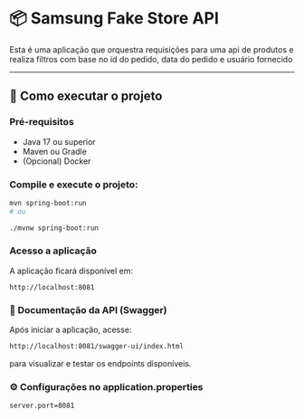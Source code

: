 # 📦 Samsung Fake Store API

Esta é uma aplicação que orquestra requisições para uma api de produtos e realiza filtros com base no id do pedido, data do pedido e usuário fornecido

---

## 🚀 Como executar o projeto

### Pré-requisitos
- Java 17 ou superior
- Maven ou Gradle
- (Opcional) Docker

### Compile e execute o projeto:
```bash
mvn spring-boot:run
# ou

./mvnw spring-boot:run
```

###  Acesso a aplicação

A aplicação ficará disponível em:
```
http://localhost:8081
```

### 📑 Documentação da API (Swagger)
Após iniciar a aplicação, acesse:
```bash
http://localhost:8081/swagger-ui/index.html
```

para visualizar e testar os endpoints disponíveis.

### ⚙ Configurações no application.properties
```
server.port=8081
```

